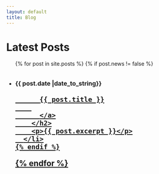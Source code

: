 ```yaml
---
layout: default
title: Blog
---
```

<h1>Latest Posts</h1>

<ul>
  {% for post in site.posts %}
    {% if post.news != false %}
      <li>
        <h2>
        <font size="3"> {{ post.date |date_to_string}} </font> 
        &emsp;
        <a href="{{ post.url }}" >
          
          {{ post.title }}
        
          </a>
        </h2>
        <p>{{ post.excerpt }}</p>
      </li>
    {% endif %}
  {% endfor %}
</ul>
